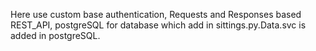 Here use custom base authentication, Requests and Responses based REST_API, postgreSQL for database which add in sittings.py.Data.svc is added in postgreSQL.
